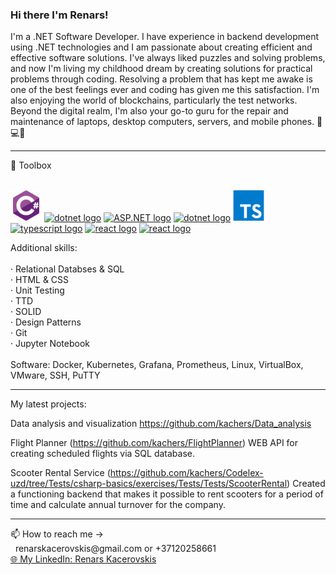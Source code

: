 ### Hi there I'm Renars!

I'm a .NET Software Developer. I have experience in backend development using .NET technologies and I am passionate about creating efficient and effective software solutions.
I've always liked puzzles and solving problems, and now I'm living my childhood dream by creating solutions for practical problems through coding. Resolving a problem that has kept me awake is one of the best feelings ever and coding has given me this satisfaction.
I'm also enjoying the world of blockchains, particularly the test networks. </br>
Beyond the digital realm, I'm also your go-to guru for the repair and maintenance of laptops, 
desktop computers, servers, and mobile phones. 
🔧💻📱

<hr></hr>
🧰 Toolbox</br>
<br><p dir="auto"><a target="_blank" rel="noopener noreferrer nofollow" href="https://raw.githubusercontent.com/devicons/devicon/7a4ca8aa871d6dca81691e018d31eed89cb70a76/icons/csharp/csharp-original.svg"><img src="https://raw.githubusercontent.com/devicons/devicon/7a4ca8aa871d6dca81691e018d31eed89cb70a76/icons/csharp/csharp-original.svg" alt="csharp logo" width="50px" style="max-width: 100%;"></a> <a target="_blank" rel="noopener noreferrer nofollow" href="https://dejanstojanovic.net/media/131809/1x1.png"><img src="https://dejanstojanovic.net/media/131809/1x1.png" alt="dotnet logo" width="50px" style="max-width: 100%;"></a> 
   <a target="_blank" rel="noopener noreferrer nofollow" href="https://learnosmart.com/Content/images/courses/asp-net-core.png"><img src="https://learnosmart.com/Content/images/courses/asp-net-core.png" alt="ASP.NET logo" width="50px" style="max-width: 100%;"></a>
  <a target="_blank" rel="noopener noreferrer nofollow" href="https://static.javatpoint.com/tutorial/webapi/images/web-api-tutorial.png"><img src="https://static.javatpoint.com/tutorial/webapi/images/web-api-tutorial.png" alt="dotnet logo" width="50px" style="max-width: 100%;"></a>
  <a target="_blank" rel="noopener noreferrer nofollow" href="https://raw.githubusercontent.com/devicons/devicon/7a4ca8aa871d6dca81691e018d31eed89cb70a76/icons/typescript/typescript-original.svg"><img src="https://raw.githubusercontent.com/devicons/devicon/7a4ca8aa871d6dca81691e018d31eed89cb70a76/icons/typescript/typescript-original.svg" alt="typescript logo" width="50px" style="max-width: 100%;"></a>
   <a target="_blank" rel="noopener noreferrer nofollow" href="https://upload.wikimedia.org/wikipedia/commons/thumb/9/99/Unofficial_JavaScript_logo_2.svg/800px-Unofficial_JavaScript_logo_2.svg.png"><img src="https://upload.wikimedia.org/wikipedia/commons/thumb/9/99/Unofficial_JavaScript_logo_2.svg/800px-Unofficial_JavaScript_logo_2.svg.png" alt="typescript logo" width="50px" style="max-width: 100%;"></a>
   <a target="_blank" rel="noopener noreferrer nofollow" href="https://diegomariano.com/wp-content/uploads/2021/06/react-logo.png"><img src="https://diegomariano.com/wp-content/uploads/2021/06/react-logo.png" alt="react logo" width="50px" style="max-width: 100%;"></a>
 <a target="_blank" rel="noopener noreferrer nofollow" href="https://upload.wikimedia.org/wikipedia/commons/thumb/9/95/Vue.js_Logo_2.svg/1200px-Vue.js_Logo_2.svg.png"><img src="https://upload.wikimedia.org/wikipedia/commons/thumb/9/95/Vue.js_Logo_2.svg/1200px-Vue.js_Logo_2.svg.png" alt="react logo" width="50px" style="max-width: 100%;"></a></p>

Additional skills: </br>
<br>
· Relational Databses & SQL </br>
· HTML & CSS </br>
· Unit Testing </br>
· TTD </br>
· SOLID </br>
· Design Patterns </br>
· Git</br>
· Jupyter Notebook</br>
</br>
Software: 
Docker, Kubernetes, Grafana, Prometheus,
Linux, VirtualBox, VMware, SSH, PuTTY

<hr></hr>

My latest projects:

Data analysis and visualization https://github.com/kachers/Data_analysis

Flight Planner (https://github.com/kachers/FlightPlanner) WEB API for creating scheduled flights via SQL database.

Scooter Rental Service (https://github.com/kachers/Codelex-uzd/tree/Tests/csharp-basics/exercises/Tests/Tests/ScooterRental) Created a functioning backend that makes it possible to rent scooters for a period of time and calculate annual turnover for the company.
<hr></hr>
📫 How to reach me -> </br> 
  &nbsp; renarskacerovskis@gmail.com or +37120258661</br>
<a class="heading-link" href="#globe_with_meridians-my-linkedin-linkedin">🌐 My LinkedIn: </a><a href="https://www.linkedin.com/in/renarskacerovskis/" rel="nofollow">Renars Kacerovskis</a>


<!--

Here are some ideas to get you started:

- 🔭 I’m currently working on ...
- 🌱 I’m currently learning ...
- 👯 I’m looking to collaborate on ...
- 🤔 I’m looking for help with ...
- 💬 Ask me about ...
- 📫 How to reach me: ...
- 😄 Pronouns: ...
- ⚡ Fun fact: ...
-->
